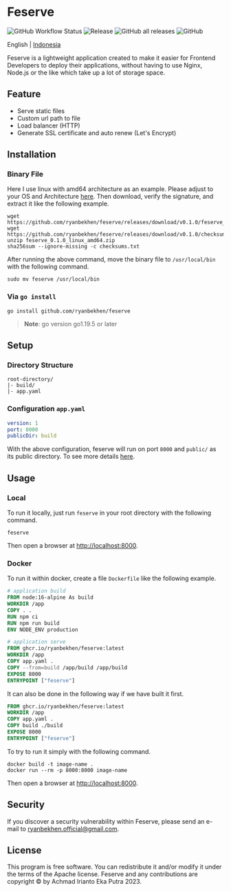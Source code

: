 # Feserve

![GitHub Workflow Status](https://img.shields.io/github/actions/workflow/status/ryanbekhen/feserve/release.yml?style=flat-square)
![Release](https://img.shields.io/github/v/release/ryanbekhen/feserve?display_name=release&style=flat-square)
![GitHub all releases](https://img.shields.io/github/downloads/ryanbekhen/feserve/total?style=flat-square)
![GitHub](https://img.shields.io/github/license/ryanbekhen/feserve?style=flat-square)

English | [Indonesia](README-id.md)

Feserve is a lightweight application created to make it easier for Frontend Developers to deploy their applications, without having to use Nginx, Node.js or the like which take up a lot of storage space.

## Feature

- Serve static files
- Custom url path to file
- Load balancer (HTTP)
- Generate SSL certificate and auto renew (Let's Encrypt)

## Installation

### Binary File

Here I use linux with amd64 architecture as an example. Please adjust to your OS and Architecture [here](https://github.com/ryanbekhen/feserve/releases). Then download, verify the signature, and extract it like the following example.

```shell
wget https://github.com/ryanbekhen/feserve/releases/download/v0.1.0/feserve_0.1.0_linux_amd64.zip
wget https://github.com/ryanbekhen/feserve/releases/download/v0.1.0/checksums.txt
unzip feserve_0.1.0_linux_amd64.zip 
sha256sum --ignore-missing -c checksums.txt
```

After running the above command, move the binary file to `/usr/local/bin` with the following command.

```shell
sudo mv feserve /usr/local/bin
```

### Via `go install`

```shell
go install github.com/ryanbekhen/feserve
```

> **Note**: go version go1.19.5 or later

## Setup

### Directory Structure

```text
root-directory/
|- build/
|- app.yaml
```

### Configuration `app.yaml`

```yaml
version: 1
port: 8000
publicDir: build
```

With the above configuration, feserve will run on port `8000` and `public/` as its public directory. To see more details [here](docs/configuration.md).

## Usage

### Local

To run it locally, just run `feserve` in your root directory with the following command.

```shell
feserve
```

Then open a browser at <http://localhost:8000>.

### Docker

To run it within docker, create a file `Dockerfile` like the following example.

```Dockerfile
# application build
FROM node:16-alpine As build
WORKDIR /app
COPY . .
RUN npm ci 
RUN npm run build
ENV NODE_ENV production

# application serve
FROM ghcr.io/ryanbekhen/feserve:latest
WORKDIR /app
COPY app.yaml .
COPY --from=build /app/build /app/build
EXPOSE 8000
ENTRYPOINT ["feserve"]
```

It can also be done in the following way if we have built it first.

```Dockerfile
FROM ghcr.io/ryanbekhen/feserve:latest
WORKDIR /app
COPY app.yaml .
COPY build ./build
EXPOSE 8000
ENTRYPOINT ["feserve"]
```

To try to run it simply with the following command.

```shell
docker build -t image-name .
docker run --rm -p 8000:8000 image-name
```

Then open a browser at <http://localhost:8000>.

## Security

If you discover a security vulnerability within Feserve, please send an e-mail to ryanbekhen.official@gmail.com.

## License

This program is free software. You can redistribute it and/or modify it under the terms of the Apache license. Feserve and any contributions are copyright © by Achmad Irianto Eka Putra 2023.
